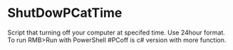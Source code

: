 # ShutDowPCatTime
Script that turning off your computer at specifed time.
Use 24hour format.
To run RMB>Run with PowerShell
#PCoff is c# version with more function.

